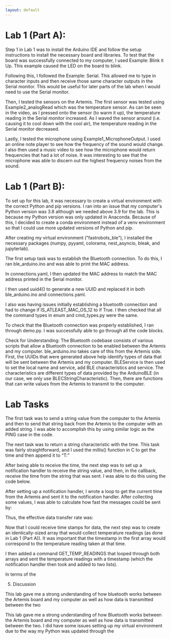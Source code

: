 ```yaml
---
layout: default
---
```


# Lab 1 (Part A):

Step 1 in Lab 1 was to install the Arduino IDE and follow the setup instructions to install the necessary board and libraries. To test that the board was successfully connected to my computer, I used Example: Blink it Up. This example caused the LED on the board to blink.

Following this, I followed the Example: Serial. This allowed me to type in character inputs and then receive those same character outputs in the Serial monitor. This would be useful for later parts of the lab when I would need to use the Serial monitor.

Then, I tested the sensors on the Artemis. The first sensor was tested using Example2_analogRead which was the temperature sensor. As can be seen in the video, as I pressed onto the sensor (to warm it up), the temperature reading in the Serial monitor increased. As I waved the sensor around (i.e. causing it to cool down with the cool air), the temperature reading in the Serial monitor decreased.

Lastly, I tested the microphone using Example1_MicrophoneOutput. I used an online note player to see how the frequency of the sound would change. I also then used a music video to see how the microphone would return frequencies that had a lot of noise. It was interesting to see that the microphone was able to discern out the highest frequency noises from the sound.

# Lab 1 (Part B):

To set up for this lab, it was necessary to create a virtual environment with the correct Python and pip versions. I ran into an issue that my computer's Python version was 3.8 although we needed above 3.9 for the lab. This is because my Python version was only updated in Anaconda. Because of this, I decided to create a conda environment instead of a venv environment so that I could use more updated versions of Python and pip.

After creating my virtual environment ("fastrobots_ble"), I installed the necessary packages (numpy, pyyaml, colorama, nest_asyncio, bleak, and jupyterlab).

The first setup task was to establish the Bluetooth connection. To do this, I ran ble_arduino.ino and was able to print the MAC address.

In connections.yaml, I then updated the MAC address to match the MAC address printed in the Serial monitor.

I then used uuid4() to generate a new UUID and replaced it in both ble_arduino.ino and connections.yaml.

I also was having issues initially establishing a bluetooth connection and had to change if IS_ATLEAST_MAC_OS_12 to if True. I then checked that all the command types in enum and cmd_types.py were the same.

To check that the Bluetooth connection was properly established, I ran through demo.py. I was successfully able to go through all the code blocks.

Check for Understanding: The Bluetooth codebase consists of various scripts that allow a Bluetooth connection to be enabled between the Artemis and my computer. ble_arduino.ino takes care of this from the Artemis side. First, the UUIDs that were generated above help identify types of data that will be sent between the Artemis and my computer. BLEService is then used to set the local name and service, add BLE characteristics and service. The characteristics are different types of data provided by the ArduinoBLE (in our case, we only use BLECStringCharacteristic). Then, there are functions that can write values from the Artemis to transmit to the computer.

# Lab Tasks

The first task was to send a string value from the computer to the Artemis and then to send that string back from the Artemis to the computer with an added string. I was able to accomplish this by using similar logic as the PING case in the code.

The next task was to return a string characteristic with the time. This task was fairly straightforward, and I used the millis() function in C to get the time and then append it to “T:”

After being able to receive the time, the next step was to set up a notification handler to receive the string value, and then, in the callback, receive the time from the string that was sent. I was able to do this using the code below.

After setting up a notification handler, I wrote a loop to get the current time from the Artemis and sent it to the notification handler. After collecting some values, I was able to calculate how fast the messages could be sent by:

Thus, the effective data transfer rate was:

Now that I could receive time stamps for data, the next step was to create an identically-sized array that would collect temperature readings (as done in Lab 1 (Part A)). It was important that the timestamp in the first array would correspond to the temperature reading taken at that time.

I then added a command GET_TEMP_READINGS that looped through both arrays and sent the temperature readings with a timestamp (which the notification handler then took and added to two lists).

In terms of the 

5. Discussion

This lab gave me a strong understanding of how bluetooth works between the Artemis board and my computer as well as how data is transmitted between the two

This lab gave me a strong understanding of how Bluetooth works between the Artemis board and my computer as well as how data is transmitted between the two. I did have some issues setting up my virtual environment due to the way my Python was updated through the 
